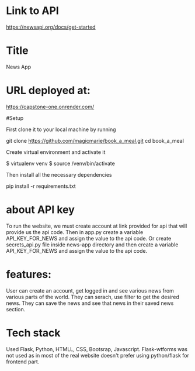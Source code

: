 # Link to API

https://newsapi.org/docs/get-started

# Title 
News App

# URL deployed at:
https://capstone-one.onrender.com/

#Setup

First clone it to your local machine by running

git clone https://github.com/magicmarie/book_a_meal.git
cd book_a_meal

Create virtual environment and activate it

$ virtualenv venv
$ source /venv/bin/activate

Then install all the necessary dependencies

pip install -r requirements.txt

# about API key

To run the website, we must create account at link provided for api that will provide us the api code. Then in app.py create a variable 
API_KEY_FOR_NEWS and assign the value to the api code. Or create secrets_api.py file inside news-app directory and then create a variable API_KEY_FOR_NEWS and assign the value to the api code.

# features:

User can create an account, get logged in and see various news from various parts of the world. They can serach, use filter to get the desired news. They can save the news and see that news in their saved news section. 

# Tech stack

Used Flask, Python, HTMLL, CSS, Bootsrap, Javascript. Flask-wtforms was not used as in most of the real website doesn't prefer using python/flask for frontend part. 
